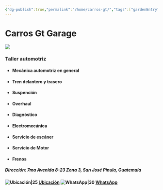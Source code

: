 ```yaml
---
{"dg-publish":true,"permalink":"/home/carros-gt/","tags":["gardenEntry"]}
---
```



# Carros Gt Garage

![](http://drive.google.com/uc?export=view&id=137fl3TIZ0-PU8b-Pt0bsjclwHub_u78G)

### Taller automotriz 

- #### Mecánica automotriz en general
- #### Tren delantero y trasero 
- #### Suspención
- #### Overhaul
- #### Diagnóstico 
- #### Electromecánica 
- #### Servicio de escáner 
- #### Servicio de Motor 
- #### Frenos 

##### Dirección: 7ma Avenida 8-23 Zona 3, San José Pínula, Guatemala

**![Ubicación|25](http://drive.google.com/uc?export=view&id=13CTsYd0tZXF25S6F2npB_PAQQBzGN8l9) [Ubicación](https://maps.app.goo.gl/dzfUULVoBE7DbxFk6) ![WhatsApp|30](http://drive.google.com/uc?export=view&id=13RXLS5MH2Yf6A53-x8SxxCdwDZCV9f6A) [WhatsApp](https://wa.me/50253255426)**
